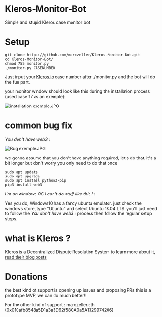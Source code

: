 # Kleros-Monitor-Bot
Simple and stupid Kleros case monitor bot


# Setup
```
git clone https://github.com/marczeller/Kleros-Monitor-Bot.git
cd Kleros-Monitor-Bot/
chmod 755 monitor.py
./monitor.py CASENUMBER
```
Just input your [Kleros.io](https://kleros.io) case number after ./monitor.py and the bot will do the fun part.

your monitor window should look like this during the installation process (used case 17 as an exemple):

![installation exemple.JPG](https://github.com/marczeller/Kleros-Monitor-Bot/blob/master/installation%20exemple.JPG)


# common bug fix

*You don't have web3 :*

![Bug exemple.JPG](https://github.com/marczeller/Kleros-Monitor-Bot/blob/master/Bug%20exemple.JPG)

we gonna assume that you don't have anything required, let's do that.
it's a bit longer but don't worry you only need to do that once

```
sudo apt update
sudo apt upgrade
sudo apt install python3-pip
pip3 install web3
```
*I'm on windows OS i can't do stuff like this ! :*

Yes you do, Windows10 has a fancy ubuntu emulator.
just check the windows store, type "Ubuntu" and select Ubuntu 18.04 LTS.
you'll just need to follow the *You don't have web3 :* process then follow the regular setup steps.

# what is Kleros ?

Kleros is a Decentralized Dispute Resolution System to learn more about it, [read their blog posts](https://blog.kleros.io/)

# Donations
the best kind of support is opening up issues and proposing PRs this is a prototype MVP, we can do much better!!

For the other kind of support : marczeller.eth (0x010afb8548a5D1a3a3D62f58CA0a5A1329974206)
